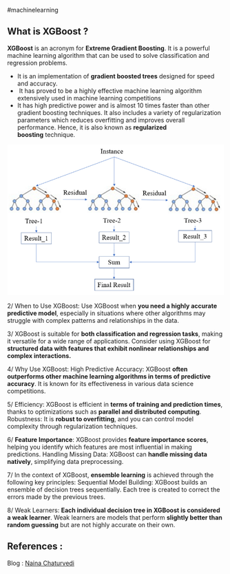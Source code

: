 #machinelearning 
## What is XGBoost ? 
**XGBoost** is an acronym for **Extreme Gradient Boosting**. It is a powerful machine learning algorithm that can be used to solve classification and regression problems.
* It is an implementation of **gradient boosted trees** designed for speed and accuracy.
*  It has proved to be a highly effective machine learning algorithm extensively used in machine learning competitions
* It has high predictive power and is almost 10 times faster than other gradient boosting techniques. It also includes a variety of regularization parameters which reduces overfitting and improves overall performance. Hence, it is also known as **regularized boosting** technique.



![](../figures/XGBoost.png)




2/ When to Use XGBoost:
Use XGBoost when **you need a highly accurate predictive model**, especially in situations where other algorithms may struggle with complex patterns and relationships in the data.

3/ XGBoost is suitable for **both classification and regression tasks**, making it versatile for a wide range of applications. Consider using XGBoost for **structured data with features that exhibit nonlinear relationships and complex interactions.**


4/ Why Use XGBoost: High Predictive Accuracy: XGBoost **often outperforms other machine learning algorithms in terms of predictive accuracy**. It is known for its effectiveness in various data science competitions.


5/ Efficiency: XGBoost is efficient in **terms of training and prediction times**, thanks to optimizations such as **parallel and distributed computing**. 
Robustness: It is **robust to overfitting**, and you can control model complexity through regularization techniques.


6/ **Feature Importance**: XGBoost provides **feature importance scores**, helping you identify which features are most influential in making predictions. 
Handling Missing Data: XGBoost can **handle missing data natively**, simplifying data preprocessing.

7/ In the context of XGBoost, **ensemble learning** is achieved through the following key principles: Sequential Model Building: XGBoost builds an ensemble of decision trees sequentially. Each tree is created to correct the errors made by the previous trees.


8/ Weak Learners: **Each individual decision tree in XGBoost is considered a weak learner**. Weak learners are models that perform **slightly better than random guessing** but are not highly accurate on their own.





## References : 

Blog : [Naina Chaturvedi](https://twitter.com/NainaChaturved8/status/1722743268910235930)

